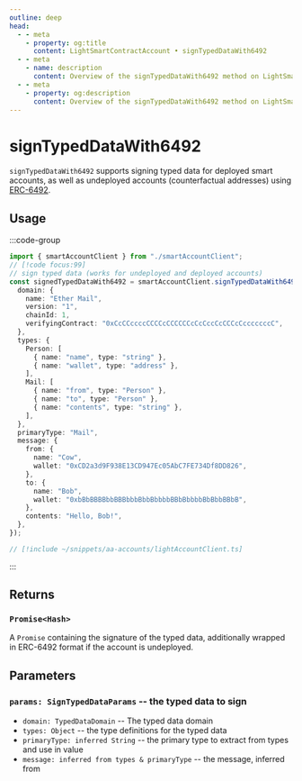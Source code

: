 ```yaml
---
outline: deep
head:
  - - meta
    - property: og:title
      content: LightSmartContractAccount • signTypedDataWith6492
  - - meta
    - name: description
      content: Overview of the signTypedDataWith6492 method on LightSmartContractAccount
  - - meta
    - property: og:description
      content: Overview of the signTypedDataWith6492 method on LightSmartContractAccount
---
```


# signTypedDataWith6492

`signTypedDataWith6492` supports signing typed data for deployed smart accounts, as well as undeployed accounts (counterfactual addresses) using [ERC-6492](https://eips.ethereum.org/EIPS/eip-6492).

## Usage

:::code-group

```ts [example.ts]
import { smartAccountClient } from "./smartAccountClient";
// [!code focus:99]
// sign typed data (works for undeployed and deployed accounts)
const signedTypedDataWith6492 = smartAccountClient.signTypedDataWith6492({
  domain: {
    name: "Ether Mail",
    version: "1",
    chainId: 1,
    verifyingContract: "0xCcCCccccCCCCcCCCCCCcCcCccCcCCCcCcccccccC",
  },
  types: {
    Person: [
      { name: "name", type: "string" },
      { name: "wallet", type: "address" },
    ],
    Mail: [
      { name: "from", type: "Person" },
      { name: "to", type: "Person" },
      { name: "contents", type: "string" },
    ],
  },
  primaryType: "Mail",
  message: {
    from: {
      name: "Cow",
      wallet: "0xCD2a3d9F938E13CD947Ec05AbC7FE734Df8DD826",
    },
    to: {
      name: "Bob",
      wallet: "0xbBbBBBBbbBBBbbbBbbBbbbbBBbBbbbbBbBbbBBbB",
    },
    contents: "Hello, Bob!",
  },
});
```

```ts [smartAccountClient.ts]
// [!include ~/snippets/aa-accounts/lightAccountClient.ts]
```

:::

## Returns

### `Promise<Hash>`

A `Promise` containing the signature of the typed data, additionally wrapped in ERC-6492 format if the account is undeployed.

## Parameters

### `params: SignTypedDataParams` -- the typed data to sign

- `domain: TypedDataDomain` -- The typed data domain
- `types: Object` -- the type definitions for the typed data
- `primaryType: inferred String` -- the primary type to extract from types and use in value
- `message: inferred from types & primaryType` -- the message, inferred from
